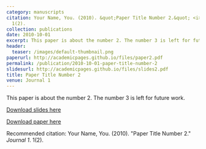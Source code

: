 ```yaml
---
category: manuscripts
citation: Your Name, You. (2010). &quot;Paper Title Number 2.&quot; <i>Journal 1</i>.
  1(2).
collection: publications
date: 2010-10-01
excerpt: This paper is about the number 2. The number 3 is left for future work.
header:
  teaser: /images/default-thumbnail.png
paperurl: http://academicpages.github.io/files/paper2.pdf
permalink: /publication/2010-10-01-paper-title-number-2
slidesurl: http://academicpages.github.io/files/slides2.pdf
title: Paper Title Number 2
venue: Journal 1
---
```


This paper is about the number 2. The number 3 is left for future work.

[Download slides here](http://academicpages.github.io/files/slides2.pdf)

[Download paper here](http://academicpages.github.io/files/paper2.pdf)

Recommended citation: Your Name, You. (2010). "Paper Title Number 2." <i>Journal 1</i>. 1(2).